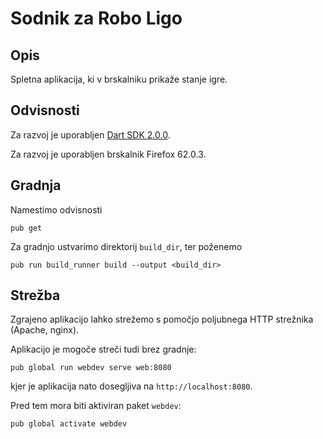 # Sodnik za Robo Ligo

## Opis

Spletna aplikacija, ki v brskalniku prikaže stanje igre.

## Odvisnosti

Za razvoj je uporabljen [Dart SDK 2.0.0](https://dart.dev/get-dart/archive).

Za razvoj je uporabljen brskalnik Firefox 62.0.3.

## Gradnja

Namestimo odvisnosti

```console
pub get
```

Za gradnjo ustvarimo direktorij `build_dir`, ter poženemo  

```console
pub run build_runner build --output <build_dir>
```

## Strežba

Zgrajeno aplikacijo lahko strežemo s pomočjo poljubnega HTTP strežnika (Apache, nginx).

Aplikacijo je mogoče streči tudi brez gradnje:

```console
pub global run webdev serve web:8080
```

kjer je aplikacija nato dosegljiva na `http://localhost:8080`.

Pred tem mora biti aktiviran paket `webdev`:

```console
pub global activate webdev
```
